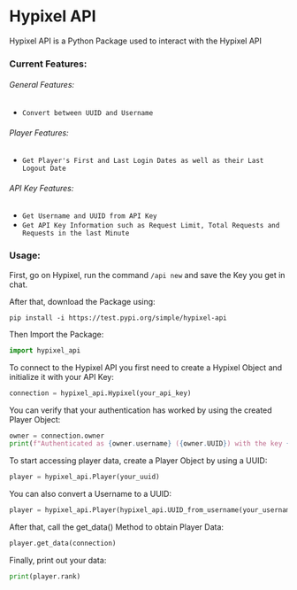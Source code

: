 # Hypixel API

Hypixel API is a Python Package used to interact with the Hypixel API

### Current Features:

###### General Features:

- ```Convert between UUID and Username```

###### Player Features:

- ```Get Player's First and Last Login Dates as well as their Last Logout Date```

###### API Key Features:

- ```Get Username and UUID from API Key```
- ```Get API Key Information such as Request Limit, Total Requests and Requests in the last Minute```


### Usage:
First, go on Hypixel, run the command ```/api new``` and save the Key you get in chat.

After that, download the Package using:
```commandline
pip install -i https://test.pypi.org/simple/hypixel-api
```

Then Import the Package:
```python
import hypixel_api
```

To connect to the Hypixel API you first need to create a Hypixel Object and initialize it with your API Key:
```python
connection = hypixel_api.Hypixel(your_api_key)
```

You can verify that your authentication has worked by using the created Player Object:
```python
owner = connection.owner
print(f"Authenticated as {owner.username} ({owner.UUID}) with the key {connection.key}")
```

To start accessing player data, create a Player Object by using a UUID:
```python
player = hypixel_api.Player(your_uuid)
```
You can also convert a Username to a UUID:
```python
player = hypixel_api.Player(hypixel_api.UUID_from_username(your_username))
```
After that, call the get_data() Method to obtain Player Data:
```python
player.get_data(connection)
```
Finally, print out your data:
```python
print(player.rank)
```
